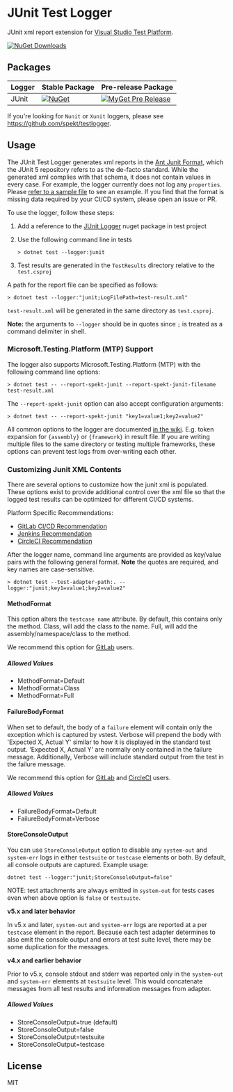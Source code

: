 # JUnit Test Logger

JUnit xml report extension for [Visual Studio Test Platform](https://github.com/microsoft/vstest).

[![NuGet Downloads](https://img.shields.io/nuget/dt/JunitXml.TestLogger)](https://www.nuget.org/packages/JunitXml.TestLogger/)

## Packages

| Logger | Stable Package                                                                                                          | Pre-release Package                                                                                                                                         |
| ------ | ----------------------------------------------------------------------------------------------------------------------- | ----------------------------------------------------------------------------------------------------------------------------------------------------------- |
| JUnit  | [![NuGet](https://img.shields.io/nuget/v/JUnitXml.TestLogger.svg)](https://www.nuget.org/packages/JUnitXml.TestLogger/) | [![MyGet Pre Release](https://img.shields.io/myget/spekt/vpre/junitxml.testlogger.svg)](https://www.myget.org/feed/spekt/package/nuget/JunitXml.TestLogger) |

If you're looking for `Nunit` or `Xunit` loggers, please see <https://github.com/spekt/testlogger>.

## Usage

The JUnit Test Logger generates xml reports in the [Ant Junit Format](https://github.com/windyroad/JUnit-Schema), which the JUnit 5 repository refers to as the de-facto standard. While the generated xml complies with that schema, it does not contain values in every case. For example, the logger currently does not log any `properties`. Please [refer to a sample file](https://github.com/spekt/testlogger/blob/master/docs/assets/TestResults.xml) to see an example. If you find that the format is missing data required by your CI/CD system, please open an issue or PR.

To use the logger, follow these steps:

1. Add a reference to the [JUnit Logger](https://www.nuget.org/packages/JUnitXml.TestLogger) nuget package in test project
2. Use the following command line in tests

   ```none
   > dotnet test --logger:junit
   ```

3. Test results are generated in the `TestResults` directory relative to the `test.csproj`

A path for the report file can be specified as follows:

```none
> dotnet test --logger:"junit;LogFilePath=test-result.xml"
```

`test-result.xml` will be generated in the same directory as `test.csproj`.

**Note:** the arguments to `--logger` should be in quotes since `;` is treated as a command delimiter in shell.

### Microsoft.Testing.Platform (MTP) Support

The logger also supports Microsoft.Testing.Platform (MTP) with the following command line options:

```none
> dotnet test -- --report-spekt-junit --report-spekt-junit-filename test-result.xml
```

The `--report-spekt-junit` option can also accept configuration arguments:

```none
> dotnet test -- --report-spekt-junit "key1=value1;key2=value2"
```

All common options to the logger are documented [in the wiki][config-wiki]. E.g.
token expansion for `{assembly}` or `{framework}` in result file. If you are writing multiple
files to the same directory or testing multiple frameworks, these options can prevent
test logs from over-writing each other.

[config-wiki]: https://github.com/spekt/testlogger/wiki/Logger-Configuration

### Customizing Junit XML Contents

There are several options to customize how the junit xml is populated. These options exist to
provide additional control over the xml file so that the logged test results can be optimized for different CI/CD systems.

Platform Specific Recommendations:

- [GitLab CI/CD Recommendation](/docs/gitlab-recommendation.md)
- [Jenkins Recommendation](/docs/jenkins-recommendation.md)
- [CircleCI Recommendation](/docs/circleci-recommendation.md)

After the logger name, command line arguments are provided as key/value pairs with the following general format. **Note** the quotes are required, and key names are case-sensitive.

```none
> dotnet test --test-adapter-path:. --logger:"junit;key1=value1;key2=value2"
```

#### MethodFormat

This option alters the `testcase name` attribute. By default, this contains only the method. Class, will add the class to the name. Full, will add the assembly/namespace/class to the method.

We recommend this option for [GitLab](/docs/gitlab-recommendation.md) users.

##### Allowed Values

- MethodFormat=Default
- MethodFormat=Class
- MethodFormat=Full

#### FailureBodyFormat

When set to default, the body of a `failure` element will contain only the exception which is captured by vstest. Verbose will prepend the body with 'Expected X, Actual Y' similar to how it is displayed in the standard test output. 'Expected X, Actual Y' are normally only contained in the failure message. Additionally, Verbose will include standard output from the test in the failure message.

We recommend this option for [GitLab](/docs/gitlab-recommendation.md) and [CircleCI](/docs/circleci-recommendation.md) users.

##### Allowed Values

- FailureBodyFormat=Default
- FailureBodyFormat=Verbose

#### StoreConsoleOutput

You can use `StoreConsoleOutput` option to disable any `system-out` and `system-err` logs in either `testsuite` or `testcase` elements or both. By default, all console outputs are captured. Example usage:

`dotnet test --logger:"junit;StoreConsoleOutput=false"`

NOTE: test attachments are always emitted in `system-out` for tests cases even when above option is `false` or `testsuite`.

**v5.x and later behavior**

In v5.x and later, `system-out` and `system-err` logs are reported at a per `testcase` element in the report. Because each test
adapter determines to also emit the console output and errors at test suite level, there may be some duplication for the messages.

**v4.x and earlier behavior**

Prior to v5.x, console stdout and stderr was reported only in the `system-out` and `system-err` elements at `testsuite` level. This
would concatenate messages from all test results and information messages from adapter.

##### Allowed Values

- StoreConsoleOutput=true (default)
- StoreConsoleOutput=false
- StoreConsoleOutput=testsuite
- StoreConsoleOutput=testcase

## License

MIT

